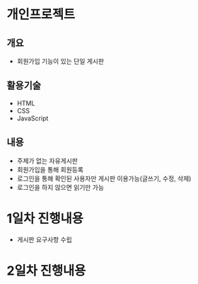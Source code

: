 # 개인프로젝트
## 개요
 - 회원가입 기능이 있는 단일 게시판

## 활용기술
 - HTML
 - CSS
 - JavaScript

## 내용
 - 주제가 없는 자유게시판
 - 회원가입을 통해 회원등록
 - 로그인을 통해 확인된 사용자만 게시판 이용가능(글쓰기, 수정, 삭제)
 - 로그인을 하지 않으면 읽기만 가능

# 1일차 진행내용
 - 게시판 요구사항 수립
# 2일차 진행내용
